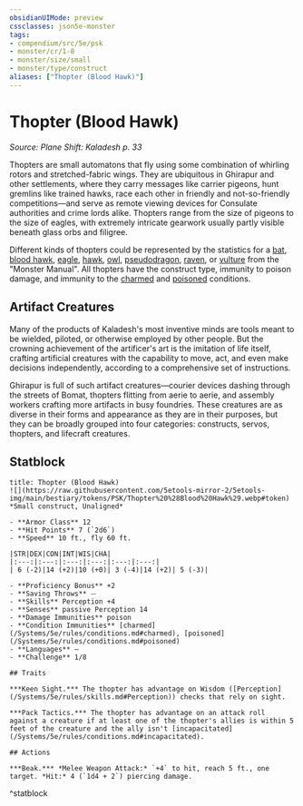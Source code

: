 ```yaml
---
obsidianUIMode: preview
cssclasses: json5e-monster
tags:
- compendium/src/5e/psk
- monster/cr/1-8
- monster/size/small
- monster/type/construct
aliases: ["Thopter (Blood Hawk)"]
---
```

# Thopter (Blood Hawk)
*Source: Plane Shift: Kaladesh p. 33*  

Thopters are small automatons that fly using some combination of whirling rotors and stretched-fabric wings. They are ubiquitous in Ghirapur and other settlements, where they carry messages like carrier pigeons, hunt gremlins like trained hawks, race each other in friendly and not-so-friendly competitions—and serve as remote viewing devices for Consulate authorities and crime lords alike. Thopters range from the size of pigeons to the size of eagles, with extremely intricate gearwork usually partly visible beneath glass orbs and filigree.

Different kinds of thopters could be represented by the statistics for a [bat](/Systems/5e/bestiary/beast/bat.md), [blood hawk](/Systems/5e/bestiary/beast/blood-hawk.md), [eagle](/Systems/5e/bestiary/beast/eagle.md), [hawk](/Systems/5e/bestiary/beast/hawk.md), [owl](/Systems/5e/bestiary/beast/owl.md), [pseudodragon](/Systems/5e/bestiary/dragon/pseudodragon.md), [raven](/Systems/5e/bestiary/beast/raven.md), or [vulture](/Systems/5e/bestiary/beast/vulture.md) from the "Monster Manual". All thopters have the construct type, immunity to poison damage, and immunity to the [charmed](/Systems/5e/rules/conditions.md#charmed) and [poisoned](/Systems/5e/rules/conditions.md#poisoned) conditions.

## Artifact Creatures

Many of the products of Kaladesh's most inventive minds are tools meant to be wielded, piloted, or otherwise employed by other people. But the crowning achievement of the artificer's art is the imitation of life itself, crafting artificial creatures with the capability to move, act, and even make decisions independently, according to a comprehensive set of instructions.

Ghirapur is full of such artifact creatures—courier devices dashing through the streets of Bomat, thopters flitting from aerie to aerie, and assembly workers crafting more artifacts in busy foundries. These creatures are as diverse in their forms and appearance as they are in their purposes, but they can be broadly grouped into four categories: constructs, servos, thopters, and lifecraft creatures.

## Statblock

```ad-statblock
title: Thopter (Blood Hawk)
![](https://raw.githubusercontent.com/5etools-mirror-2/5etools-img/main/bestiary/tokens/PSK/Thopter%20%28Blood%20Hawk%29.webp#token)
*Small construct, Unaligned*

- **Armor Class** 12
- **Hit Points** 7 (`2d6`)
- **Speed** 10 ft., fly 60 ft.

|STR|DEX|CON|INT|WIS|CHA|
|:---:|:---:|:---:|:---:|:---:|:---:|
| 6 (-2)|14 (+2)|10 (+0)| 3 (-4)|14 (+2)| 5 (-3)|

- **Proficiency Bonus** +2
- **Saving Throws** ⏤
- **Skills** Perception +4
- **Senses** passive Perception 14
- **Damage Immunities** poison
- **Condition Immunities** [charmed](/Systems/5e/rules/conditions.md#charmed), [poisoned](/Systems/5e/rules/conditions.md#poisoned)
- **Languages** —
- **Challenge** 1/8

## Traits

***Keen Sight.*** The thopter has advantage on Wisdom ([Perception](/Systems/5e/rules/skills.md#Perception)) checks that rely on sight.

***Pack Tactics.*** The thopter has advantage on an attack roll against a creature if at least one of the thopter's allies is within 5 feet of the creature and the ally isn't [incapacitated](/Systems/5e/rules/conditions.md#incapacitated).

## Actions

***Beak.*** *Melee Weapon Attack:* `+4` to hit, reach 5 ft., one target. *Hit:* 4 (`1d4 + 2`) piercing damage.
```
^statblock